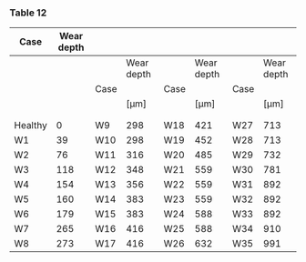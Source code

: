<a name="table-12"></a>
### Table 12

| Case | Wear depth |  |  |  |  |  |  |
| --- | --- | --- | --- | --- | --- | --- | --- |
|  |  |  | Wear depth |  | Wear depth |  | Wear depth |
|  |  | Case |  | Case |  | Case |  |
|  |  |  | [μm] |  | [μm] |  | [μm] |
|  |  |  |  |  |  |  |  |
|  |  |  |  |  |  |  |  |
| Healthy | 0 | W9 | 298 | W18 | 421 | W27 | 713 |
| W1 | 39 | W10 | 298 | W19 | 452 | W28 | 713 |
| W2 | 76 | W11 | 316 | W20 | 485 | W29 | 732 |
| W3 | 118 | W12 | 348 | W21 | 559 | W30 | 781 |
| W4 | 154 | W13 | 356 | W22 | 559 | W31 | 892 |
| W5 | 160 | W14 | 383 | W23 | 559 | W32 | 892 |
| W6 | 179 | W15 | 383 | W24 | 588 | W33 | 892 |
| W7 | 265 | W16 | 416 | W25 | 588 | W34 | 910 |
| W8 | 273 | W17 | 416 | W26 | 632 | W35 | 991 |